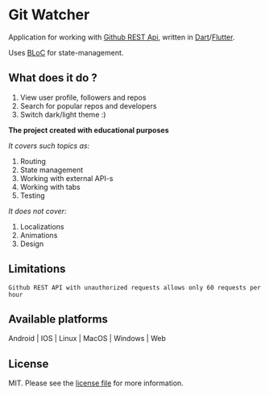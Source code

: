 # Git Watcher

Application for working with [Github REST Api][link-github-api], written in [Dart][link-dart]/[Flutter][link-flutter].

Uses [BLoC][link-bloc] for state-management.

## What does it do ?

1. View user profile, followers and repos
2. Search for popular repos and developers
3. Switch dark/light theme :)

**The project created with educational purposes**

_It covers such topics as:_

1. Routing
2. State management
3. Working with external API-s
4. Working with tabs
5. Testing

_It does not cover:_

1. Localizations
2. Animations
3. Design

## Limitations

`Github REST API with unauthorized requests allows only 60 requests per hour`

## Available platforms

Android | IOS | Linux | MacOS | Windows | Web

## License

MIT. Please see the [license file](LICENSE.md) for more information.

[link-dart]: https://dart.dev/
[link-flutter]: https://flutter.dev/
[link-bloc]: https://bloclibrary.dev/
[link-github-api]: https://docs.github.com/en/rest
